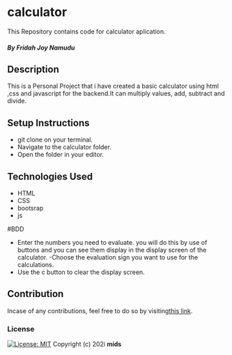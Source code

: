 # calculator

This Repository contains code for calculator aplication.
##### By Fridah Joy Namudu
## Description
This is a Personal Project that i have created a basic calculator using html ,css and javascript for the backend.It can multiply values, add, subtract and divide.</div>  
## Setup Instructions
* git clone  on your terminal.
* Navigate to the calculator folder.
* Open the folder in your editor.
## Technologies Used
* HTML
* CSS
* bootsrap
* js

#BDD
- Enter the numbers you need to evaluate.
 you will do this by use of buttons and you can see them display in the display screen of the calculator.
 -Choose the evaluation sign you want to use for the calculations.
 - Use the c button to clear the display screen.
 ## Contribution
Incase of any contributions, feel free to do so by visiting[this link]().
### License
[![License: MIT](https://img.shields.io/badge/License-MIT-yellow.svg)](https://opensource.org/licenses/MIT)
Copyright (c) 202i **mids**
